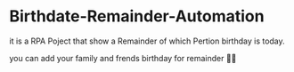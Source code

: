 # Birthdate-Remainder-Automation
it is a RPA Poject that show a Remainder of which Pertion birthday is today.

you can add your family and frends birthday for remainder 🎂🎂
